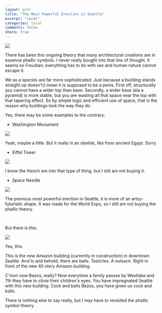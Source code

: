```yaml
---
layout: post
title: "The Most Powerful Erection in Seattle"
excerpt: "Local"
categories: local
comments: false
share: true
---
```


![](https://uproxx.files.wordpress.com/2013/05/amazon_office.png?w=650&h=359)


There has been this ongoing theory that many architectural creations are in essence phallic symbols. I never really bought into that line of thought. It seems so Freudian; everything has to do with sex and human nature cannot escape it. 

We as a species are far more sophisticated. Just because a building stands straight up doesn't;t mean it is supposed to be a penis. First off, structurally you cannot have a wider top than base. Secondly, a wider base (ala a pyramid) is more stable, but you are wasting all that space near the top with that tapering effect. So by simple logic and efficient use of space, that is the reason why buildings look the way they do.

Yes, there may be some examples to the contrary:


- Washington Monument

![](http://images.csmonitor.com/csm/2015/02/monument2.JPG?alias=standard_600x400)

Yeah, maybe a little. But it really is an obelisk, like from ancient Egypt. Sorry


- Eiffel Tower

![](http://www.aviewoncities.com/img/paris/kvefr1243s.jpg)


I know the french are into that type of thing, but I still am not buying it.


- Space Needle

![](http://images.mentalfloss.com/sites/default/files/styles/insert_main_wide_image/public/iStock_000013115260_Small.jpg)


The previous most powerful erection in Seattle, it is more of an artsy-futuristic shape. It was made for the World Expo, so I still am not buying the phallic theory.


<br>


But there is this:


![](http://assets.inhabitat.com/wp-content/blogs.dir/1/files/2013/10/Amazon-Biodome-Approved-NBBJ-6.jpg)


Yes, this. 


This is the new Amazon building (currently in construction) in downtown Seattle. And lo and behold, there are balls. Testicles. A nutsack. Right in front of the new 40 story Amazon building.  


C'mon now Bezos, really? Now everytime a family passes by Westlake and 7th they have to close their children's eyes. You have impregnated Seattle with this new building. Cock and balls Bezos, you have given us cock and balls. 


There is nothing else to say really, but I may have to revisited the phallic symbol theory. 



